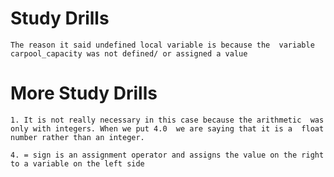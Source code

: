 # Study Drills
`The reason it said undefined local variable is because the 
variable carpool_capacity was not defined/ or assigned a value`

# More Study Drills
`1. It is not really necessary in this case because the arithmetic 
 was only with integers. When we put 4.0  we are saying that it is a 
 float number rather than an integer.`
 
 `4. = sign is an assignment operator and assigns the value on the right
 to a variable on the left side`

